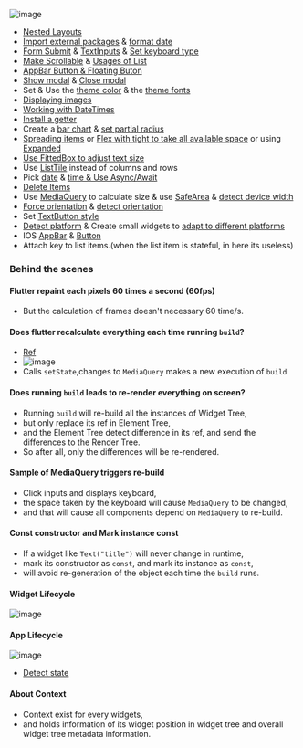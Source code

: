![image](https://res.cloudinary.com/dsiz9ikkt/image/upload/v1625871290/mnle4gbcwofy2mwwkeqk.png)
- [Nested Layouts](https://github.com/jinyongnan810/flutter-expenses-app/commit/04113148fbe345faa5da51f6cab3215702719124)
- [Import external packages](https://github.com/jinyongnan810/flutter-expenses-app/commit/67c8cab05f11a8468aa1073cff9063fe87a4d5fc) & [format date](https://github.com/jinyongnan810/flutter-expenses-app/commit/39da15697ba733daa4665e620656a24b1275e75c)
- [Form Submit](https://github.com/jinyongnan810/flutter-expenses-app/commit/eb46c5599d5131d4e10bd6a25e52127007deee27) & [TextInputs](https://github.com/jinyongnan810/flutter-expenses-app/commit/b72a1351385903fd3c3728981bf584e0775aaad1) & [Set keyboard type](https://github.com/jinyongnan810/flutter-expenses-app/commit/e61a0b26e941a24cbf2b455f1ab9f6d780099930)
- [Make Scrollable](https://github.com/jinyongnan810/flutter-expenses-app/commit/4a7133499766c71934bc4b4822bdcb833bc7c564) & [Usages of List](https://github.com/jinyongnan810/flutter-expenses-app/commit/e63378f723b58c1f2881386de0ced3ba1965a727)
- [AppBar Button & Floating Buton](https://github.com/jinyongnan810/flutter-expenses-app/commit/66bb8389fbf96125118297d51eaebd5191e61434)
- [Show modal](https://github.com/jinyongnan810/flutter-expenses-app/commit/c722200da3ffb511ff37e2b9c4fcec90d416dfce) & [Close modal](https://github.com/jinyongnan810/flutter-expenses-app/commit/1031544f5df98487ca9954bcf37f4363f31263d7)
- Set & Use the [theme color](https://github.com/jinyongnan810/flutter-expenses-app/commit/1e59ff1e48f0348d65c64dd62bfae944d7fd25bf) & the [theme fonts](https://github.com/jinyongnan810/flutter-expenses-app/commit/f65677e4e6bcd41e5c2b09219f0ce9a090098e40)
- [Displaying images](https://github.com/jinyongnan810/flutter-expenses-app/commit/6adc6c25f4da27bd812726e4c50140cf4a31e26e)
- [Working with DateTimes](https://github.com/jinyongnan810/flutter-expenses-app/commit/82ed22e4839dc8872a95278a3372470699d8f46d)
- [Install a getter](https://github.com/jinyongnan810/flutter-expenses-app/commit/4e611622431b59e32ff20a7dd24dc5da532d0af8)
- Create a [bar chart](https://github.com/jinyongnan810/flutter-expenses-app/commit/08c1333157210ec48b96c826886eba67efb8200c) & [set partial radius](https://github.com/jinyongnan810/flutter-expenses-app/commit/57e8ffc76911c4c1ad13bbfe616f86cbebd129eb)
- [Spreading items](https://github.com/jinyongnan810/flutter-expenses-app/commit/02a11e522063e38f8d6432a3f4e31f292b6e83d0) or [Flex with tight to take all available space](https://github.com/jinyongnan810/flutter-expenses-app/commit/3d896af777d840244c004c01ca56252876a706fd) or using [Expanded](https://github.com/jinyongnan810/flutter-expenses-app/commit/d641988e14c17be7691fe802be55feba265e15aa)
- [Use FittedBox to adjust text size](https://github.com/jinyongnan810/flutter-expenses-app/commit/216f2810f0ae1802d30ae30813a479375ff30426)
- Use [ListTile](https://github.com/jinyongnan810/flutter-expenses-app/commit/f5c3c0afe97c3faaeb23cb09266abb23e57503ab) instead of columns and rows
- Pick [date](https://github.com/jinyongnan810/flutter-expenses-app/commit/43e8c6a9842ce6c534d09cc9aed03084a9b60f4c) & [time & Use Async/Await](https://github.com/jinyongnan810/flutter-expenses-app/commit/d723bf0dabfe51bebc46e42b0f386c0684a77483)
- [Delete Items](https://github.com/jinyongnan810/flutter-expenses-app/commit/9cd8eee88d16f975083cef3ec51e10fa06f64ec6)
- Use [MediaQuery](https://github.com/jinyongnan810/flutter-expenses-app/commit/2d8944d315d4905b0081b0d4124139d46f2ca731) to calculate size & use [SafeArea](https://github.com/jinyongnan810/flutter-expenses-app/commit/03cd2706a4bb114c9e1e4836b50c69645c8aedfa) & [detect device width](https://github.com/jinyongnan810/flutter-expenses-app/commit/bf9947711b09a6aad6742fad3d854070f11e35e6)
- [Force orientation](https://github.com/jinyongnan810/flutter-expenses-app/commit/3b622ce28edde993eecd6c789beb22c9a79625dc) & [detect orientation](https://github.com/jinyongnan810/flutter-expenses-app/commit/d7ba337fcb5486be0ea7c68ee8e1257806972f32)
- Set [TextButton style](https://github.com/jinyongnan810/flutter-expenses-app/commit/a05525162f51986ce5106422d5d0539de41feeea)
- [Detect platform](https://github.com/jinyongnan810/flutter-expenses-app/commit/ad44e3943def909645c16a28a20ade92e9d6e6f3) & Create small widgets to [adapt to different platforms](https://github.com/jinyongnan810/flutter-expenses-app/commit/cfd2fe6818427f3c0823f7096535bcdec6b73828)
- IOS [AppBar](https://github.com/jinyongnan810/flutter-expenses-app/commit/1aac0b029274c1993a538ae69c0136cacd22ef6e) & [Button](https://github.com/jinyongnan810/flutter-expenses-app/commit/151ee8a568b02947fcc65e7812fd379f63f73c67)
- Attach key to list items.(when the list item is stateful, in here its useless)

### Behind the scenes
#### Flutter repaint each pixels 60 times a second (60fps)
- But the calculation of frames doesn't necessary 60 time/s.
#### Does flutter recalculate everything each time running `build`?
- [Ref](https://www.udemy.com/course/learn-flutter-dart-to-build-ios-android-apps/learn/lecture/15033740#overview) 
- ![image](https://res.cloudinary.com/dsiz9ikkt/image/upload/v1626747935/v6xgnbxn22gergvuesxq.png)
- Calls `setState`,changes to `MediaQuery` makes a new execution of `build`
#### Does running `build` leads to re-render everything on screen?
- Running `build` will re-build all the instances of Widget Tree, 
- but only replace its ref in Element Tree,
- and the Element Tree detect difference in its ref, and send the differences to the Render Tree.
- So after all, only the differences will be re-rendered.
#### Sample of MediaQuery triggers re-build
- Click inputs and displays keyboard,
- the space taken by the keyboard will cause `MediaQuery` to be changed,
- and that will cause all components depend on `MediaQuery` to re-build.
#### Const constructor and Mark instance const
- If a widget like `Text("title")` will never change in runtime,
- mark its constructor as `const`, and mark its instance as `const`,
- will avoid re-generation of the object each time the `build` runs.
#### Widget Lifecycle
![image](https://res.cloudinary.com/dsiz9ikkt/image/upload/v1627002475/utk1up4v99rvboesnvwi.png)
#### App Lifecycle
![image](https://res.cloudinary.com/dsiz9ikkt/image/upload/v1627003505/qz9rljc8ee5yxykgljjq.png)
- [Detect state](https://github.com/jinyongnan810/flutter-expenses-app/commit/2da9541c0b6d630434264bd46e99927ea626f2ac)
#### About Context
- Context exist for every widgets, 
- and holds information of its widget position in widget tree and overall widget tree metadata information.